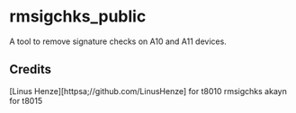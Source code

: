 # rmsigchks_public
A tool to remove signature checks on A10 and A11 devices.
## Credits
[Linus Henze][httpsa;//github.com/LinusHenze] for t8010 rmsigchks
akayn for t8015 
